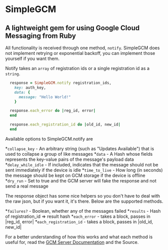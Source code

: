 # SimpleGCM
## A lightweight gem for using Google Cloud Messaging from Ruby

All functionality is received through one method, `notify`. SimpleGCM does not implement retrying or exponential backoff, you can implement those yourself if you want them.

Notify takes an `array` of registration ids or a single registration id as a `string`.

```ruby
  response = SimpleGCM.notify registration_ids, 
    key: auth_key, 
    data: {
      message: "Hello World!"
    }

  response.each_error do |reg_id, error|
  end

  response.each_registration_id do |old_id, new_id|
  end
```

Available options to SimpleGCM.notify are

  *`collapse_key` - An arbitrary string (such as "Updates Available") that is used to collapse a group of like messages
  *`data` - A Hash whose fields represents the key-value pairs of the message's payload data 
  *`delay_while_idle` - If included, indicates that the message should not be sent immediately if the device is idle
  *`time_to_live` - How long (in seconds) the message should be kept on GCM storage if the device is offline
  *`dry_run` - Set to true and the GCM server will fake the response and not send a real message

The response object has some nice helpers so you don't have to deal with the raw json, but if you want it, it's there. Below are the supported methods.

  *`failures?` - Boolean, whether any of the messages failed
  *`results` - Hash of registration_id => result hash
  *`each_error` - takes a block, passes in |reg_id, error|
  *`each_registration_id` - takes a block, passes in |old_id, new_id|


For a better understanding of how this works and what each method is useful for, read the [GCM Server Documentation](http://developer.android.com/guide/google/gcm/gcm.html#server) and the Source.